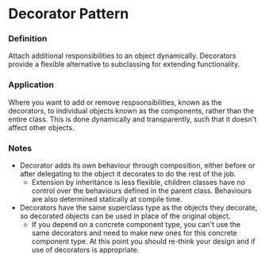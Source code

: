 # Decorator Pattern

### Definition

Attach additional responsibilities to an object dynamically. Decorators provide 
a flexible alternative to subclassing for extending functionality.


### Application

Where you want to add or remove respsonsibilities, known as the decorators, to 
individual objects known as the components, rather than the entire class. This 
is done dynamically and transparently, such that it doesn't affect other 
objects.


### Notes

- Decorator adds its own behaviour through composition, either before or after 
  delegating to the object it decorates to do the rest of the job.
    - Extension by inheritance is less flexible, children classes have no 
      control over the behaviours defined in the parent class. Behaviours are 
      also determined statically at compile time.
- Decorators have the same superclass type as the objects they decorate, so 
  decorated objects can be used in place of the original object.
    - If you depend on a concrete component type, you can't use the same 
      decorators and need to make new ones for this concrete component type. At
      this point you should re-think your design and if use of decorators is 
      appropriate.
